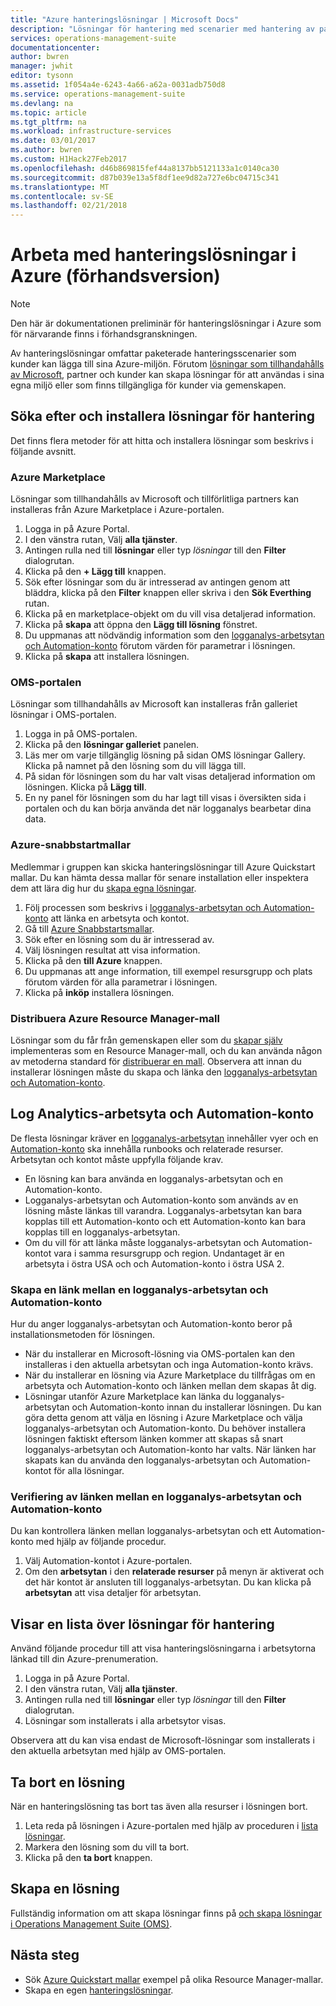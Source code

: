 ```yaml
---
title: "Azure hanteringslösningar | Microsoft Docs"
description: "Lösningar för hantering med scenarier med hantering av paketerade i Azure som kunder kan lägga till sina logganalys-arbetsytan.  Den här artikeln innehåller information om hur anpassade lösningar som skapats av kunder och partner."
services: operations-management-suite
documentationcenter: 
author: bwren
manager: jwhit
editor: tysonn
ms.assetid: 1f054a4e-6243-4a66-a62a-0031adb750d8
ms.service: operations-management-suite
ms.devlang: na
ms.topic: article
ms.tgt_pltfrm: na
ms.workload: infrastructure-services
ms.date: 03/01/2017
ms.author: bwren
ms.custom: H1Hack27Feb2017
ms.openlocfilehash: d46b869815fef44a8137bb5121133a1c0140ca30
ms.sourcegitcommit: d87b039e13a5f8df1ee9d82a727e6bc04715c341
ms.translationtype: MT
ms.contentlocale: sv-SE
ms.lasthandoff: 02/21/2018
---
```

# <a name="working-with-management-solutions-in-azure-preview"></a>Arbeta med hanteringslösningar i Azure (förhandsversion)
> [!NOTE]
> Den här är dokumentationen preliminär för hanteringslösningar i Azure som för närvarande finns i förhandsgranskningen.    
> 
> 

Av hanteringslösningar omfattar paketerade hanteringsscenarier som kunder kan lägga till sina Azure-miljön.  Förutom [lösningar som tillhandahålls av Microsoft](../log-analytics/log-analytics-add-solutions.md), partner och kunder kan skapa lösningar för att användas i sina egna miljö eller som finns tillgängliga för kunder via gemenskapen.

## <a name="finding-and-installing-management-solutions"></a>Söka efter och installera lösningar för hantering
Det finns flera metoder för att hitta och installera lösningar som beskrivs i följande avsnitt.

### <a name="azure-marketplace"></a>Azure Marketplace
Lösningar som tillhandahålls av Microsoft och tillförlitliga partners kan installeras från Azure Marketplace i Azure-portalen.

1. Logga in på Azure Portal.
2. I den vänstra rutan, Välj **alla tjänster**.
3. Antingen rulla ned till **lösningar** eller typ *lösningar* till den **Filter** dialogrutan.
4. Klicka på den **+ Lägg till** knappen.
5. Sök efter lösningar som du är intresserad av antingen genom att bläddra, klicka på den **Filter** knappen eller skriva i den **Sök Everthing** rutan.
6. Klicka på en marketplace-objekt om du vill visa detaljerad information.
7. Klicka på **skapa** att öppna den **Lägg till lösning** fönstret.
8. Du uppmanas att nödvändig information som den [logganalys-arbetsytan och Automation-konto](#log-analytics-workspace-and-automation-account) förutom värden för parametrar i lösningen.
9. Klicka på **skapa** att installera lösningen.

### <a name="oms-portal"></a>OMS-portalen
Lösningar som tillhandahålls av Microsoft kan installeras från galleriet lösningar i OMS-portalen.

1. Logga in på OMS-portalen.
2. Klicka på den **lösningar galleriet** panelen.
3. Läs mer om varje tillgänglig lösning på sidan OMS lösningar Gallery. Klicka på namnet på den lösning som du vill lägga till.
4. På sidan för lösningen som du har valt visas detaljerad information om lösningen. Klicka på **Lägg till**.
5. En ny panel för lösningen som du har lagt till visas i översikten sida i portalen och du kan börja använda det när logganalys bearbetar dina data.

### <a name="azure-quickstart-templates"></a>Azure-snabbstartmallar
Medlemmar i gruppen kan skicka hanteringslösningar till Azure Quickstart mallar.  Du kan hämta dessa mallar för senare installation eller inspektera dem att lära dig hur du [skapa egna lösningar](#creating-a-solution).

1. Följ processen som beskrivs i [logganalys-arbetsytan och Automation-konto](#log-analytics-workspace-and-automation-account) att länka en arbetsyta och kontot.
2. Gå till [Azure Snabbstartsmallar](https://azure.microsoft.com/documentation/templates/).  
3. Sök efter en lösning som du är intresserad av.
4. Välj lösningen resultat att visa information.
5. Klicka på den **till Azure** knappen.
6. Du uppmanas att ange information, till exempel resursgrupp och plats förutom värden för alla parametrar i lösningen.
7. Klicka på **inköp** installera lösningen.

### <a name="deploy-azure-resource-manager-template"></a>Distribuera Azure Resource Manager-mall
Lösningar som du får från gemenskapen eller som du [skapar själv](#creating-a-solution) implementeras som en Resource Manager-mall, och du kan använda någon av metoderna standard för [distribuerar en mall](../azure-resource-manager/resource-group-template-deploy-portal.md).  Observera att innan du installerar lösningen måste du skapa och länka den [logganalys-arbetsytan och Automation-konto](#log-analytics-workspace-and-automation-account).

## <a name="log-analytics-workspace-and-automation-account"></a>Log Analytics-arbetsyta och Automation-konto
De flesta lösningar kräver en [logganalys-arbetsytan](../log-analytics/log-analytics-manage-access.md) innehåller vyer och en [Automation-konto](../automation/automation-security-overview.md#automation-account-overview) ska innehålla runbooks och relaterade resurser. Arbetsytan och kontot måste uppfylla följande krav.

* En lösning kan bara använda en logganalys-arbetsytan och en Automation-konto.  
* Logganalys-arbetsytan och Automation-konto som används av en lösning måste länkas till varandra. Logganalys-arbetsytan kan bara kopplas till ett Automation-konto och ett Automation-konto kan bara kopplas till en logganalys-arbetsytan.
* Om du vill för att länka måste logganalys-arbetsytan och Automation-kontot vara i samma resursgrupp och region.  Undantaget är en arbetsyta i östra USA och och Automation-konto i östra USA 2.

### <a name="creating-a-link-between-a-log-analytics-workspace-and-automation-account"></a>Skapa en länk mellan en logganalys-arbetsytan och Automation-konto
Hur du anger logganalys-arbetsytan och Automation-konto beror på installationsmetoden för lösningen.

* När du installerar en Microsoft-lösning via OMS-portalen kan den installeras i den aktuella arbetsytan och inga Automation-konto krävs.
* När du installerar en lösning via Azure Marketplace du tillfrågas om en arbetsyta och Automation-konto och länken mellan dem skapas åt dig.  
* Lösningar utanför Azure Marketplace kan länka du logganalys-arbetsytan och Automation-konto innan du installerar lösningen.  Du kan göra detta genom att välja en lösning i Azure Marketplace och välja logganalys-arbetsytan och Automation-konto.  Du behöver installera lösningen faktiskt eftersom länken kommer att skapas så snart logganalys-arbetsytan och Automation-konto har valts.  När länken har skapats kan du använda den logganalys-arbetsytan och Automation-kontot för alla lösningar. 

### <a name="verifying-the-link-between-a-log-analytics-workspace-and-automation-account"></a>Verifiering av länken mellan en logganalys-arbetsytan och Automation-konto
Du kan kontrollera länken mellan logganalys-arbetsytan och ett Automation-konto med hjälp av följande procedur.

1. Välj Automation-kontot i Azure-portalen.
2. Om den **arbetsytan** i den **relaterade resurser** på menyn är aktiverat och det här kontot är ansluten till logganalys-arbetsytan.  Du kan klicka på **arbetsytan** att visa detaljer för arbetsytan.

## <a name="listing-management-solutions"></a>Visar en lista över lösningar för hantering
Använd följande procedur till att visa hanteringslösningarna i arbetsytorna länkad till din Azure-prenumeration.

1. Logga in på Azure Portal.
2. I den vänstra rutan, Välj **alla tjänster**.
3. Antingen rulla ned till **lösningar** eller typ *lösningar* till den **Filter** dialogrutan.
4. Lösningar som installerats i alla arbetsytor visas.

Observera att du kan visa endast de Microsoft-lösningar som installerats i den aktuella arbetsytan med hjälp av OMS-portalen.

## <a name="removing-a-management-solution"></a>Ta bort en lösning
När en hanteringslösning tas bort tas även alla resurser i lösningen bort.  

1. Leta reda på lösningen i Azure-portalen med hjälp av proceduren i [lista lösningar](#listing-solutions).
2. Markera den lösning som du vill ta bort.
3. Klicka på den **ta bort** knappen.

## <a name="creating-a-management-solution"></a>Skapa en lösning
Fullständig information om att skapa lösningar finns på [och skapa lösningar i Operations Management Suite (OMS)](operations-management-suite-solutions-creating.md). 

## <a name="next-steps"></a>Nästa steg
* Sök [Azure Quickstart mallar](https://azure.microsoft.com/documentation/templates) exempel på olika Resource Manager-mallar.
* Skapa en egen [hanteringslösningar](operations-management-suite-solutions-creating.md).

